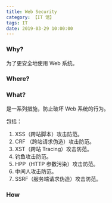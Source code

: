 ```yaml
---
title: Web Security
category: 【IT 馆】
tags: IT
date: 2019-03-29 10:00:00
---
```


### Why?

为了更安全地使用 Web 系统。

### Where?

### What?

是一系列措施，防止破坏 Web 系统的行为。

包括：

1. XSS（跨站脚本）攻击防范。
2. CRF （跨站请求伪造）攻击防范。
3. XST（跨站 Tracing）攻击防范。
4. 钓鱼攻击防范。
5. HPP（HTTP 参数污染）攻击防范。
6. 中间人攻击防范。
7. SSRF（服务端请求伪造）攻击防范。

### How
